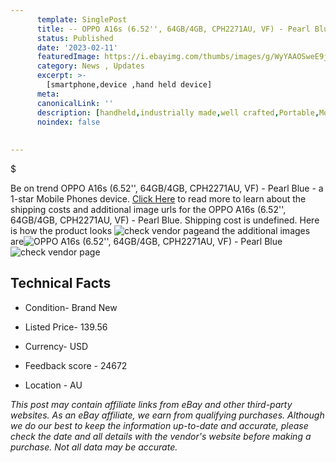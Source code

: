 ```yaml
---
      template: SinglePost
      title: -- OPPO A16s (6.52'', 64GB/4GB, CPH2271AU, VF) - Pearl Blue
      status: Published
      date: '2023-02-11'
      featuredImage: https://i.ebayimg.com/thumbs/images/g/WyYAAOSweE9j5zmO/s-l225.jpg
      category: News , Updates
      excerpt: >-
        [smartphone,device ,hand held device]
      meta:
      canonicalLink: ''
      description: [handheld,industrially made,well crafted,Portable,Mobile,Compact,Convenient,Lightweight,Maneuverable,Man-portable,Miniature,Carriable,Hand-held,Light,Holdable,Transportable,Mobile device,Pocket-sized,On-the-go,Wireless,Cordless,Compact size,Convenient size, smartphone,device ,hand held device]
      noindex: false
      
        
---
```

$

Be on trend OPPO A16s (6.52'', 64GB/4GB, CPH2271AU, VF) - Pearl Blue - a 1-star Mobile Phones device. [Click Here](https://www.ebay.com/itm/165844733984?hash=item269d1dd020%3Ag%3AWyYAAOSweE9j5zmO&mkevt=1&mkcid=1&mkrid=711-53200-19255-0&campid=%253CePNCampaignId%253E&customid=%253CreferenceId%253E&toolid=10049) to read more to learn about the shipping costs and additional image urls for the OPPO A16s (6.52'', 64GB/4GB, CPH2271AU, VF) - Pearl Blue. Shipping cost is undefined. Here is how the product looks ![check vendor page](https://i.ebayimg.com/thumbs/images/g/WyYAAOSweE9j5zmO/s-l225.jpg)and the additional images are![OPPO A16s (6.52'', 64GB/4GB, CPH2271AU, VF) - Pearl Blue](https://i.ebayimg.com/images/g/WyYAAOSweE9j5zmO/s-l1200.jpg)![check vendor page](https://origin-galleryplus.ebayimg.com/ws/web/165844733984_2_0_1/225x225.jpg,https://origin-galleryplus.ebayimg.com/ws/web/165844733984_3_0_1/225x225.jpg,https://origin-galleryplus.ebayimg.com/ws/web/165844733984_4_0_1/225x225.jpg,https://origin-galleryplus.ebayimg.com/ws/web/165844733984_5_0_1/225x225.jpg)



 ## Technical Facts 



     
      

 - Condition- Brand New 


      

 - Listed Price- 139.56 


      

 - Currency- USD 


      

 - Feedback score - 24672 


      

 - Location - AU 


      
      

 *_This post may contain affiliate links from eBay and other third-party websites. As an eBay affiliate, we earn from qualifying purchases. Although we do our best to keep the information up-to-date and accurate, please check the date and all details with the vendor's website before making a purchase. Not all data may be accurate._*






